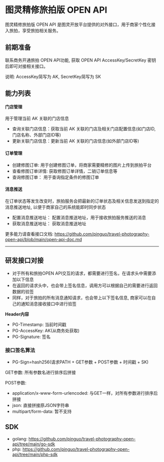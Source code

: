 # 图灵精修旅拍版 OPEN API

图灵精修旅拍版 OPEN API 是图灵开放平台提供的对外接口，用于商家个性化接入旅拍，享受旅拍相关服务。

## 前期准备

联系商务开通旅拍 OPEN API功能, 获取 OPEN API AccessKey/SecretKey 密钥后即可对接相关接口。

说明: AccessKey简写为 AK, SecretKey简写为 SK

## 能力列表

#### **门店管理**

用于管理当前 AK 关联的门店信息

* 查询关联门店信息：获取当前 AK 关联的门店及相关门店配置信息(如门店ID, 门店名称、外部门店ID等)
* 更新关联门店信息：更新当前 AK 关联的门店信息(如外部门店ID等)

#### **订单管理**

* 创建修图订单: 用于创建修图订单，将商家需要精修的图片上传到旅拍平台 
* 查看修图订单详情: 获取修图订单详情，二销订单信息等
* 查询修图订单： 用于查询指定条件的修图订单

#### **消息推送**

在订单状态等发生改变时，旅拍服务会把最新的订单状态及相关信息发送到指定的消息推送地址, 以便于商家自己的系统能即时同步状态

* 配置消息推送地址： 配置消息推送地址，用于接收旅拍服务推送的消息
* 获取消息推送地址： 获取消息推送地址

更多能力请查看接口文档: https://github.com/pinguo/travel-photography-open-api/blob/main/open-api-doc.md

-----------------------------------------------------------------------------------------------------------------------------------------------------------------------------------------------------------------------------------------------------------------------------------------------------------------------------------------------------------------------------------------------------------------------------------------------------------------------------------------------------------------------------------------------------------------------------------------------------------------------------------------------------------------------------------------------------------------------------------------------------------------------------------
## 研发接口对接

* 对于所有和旅拍OPEN API交互的请求，都需要进行签名，在请求头中需要添加以下信息
* 在返回的请求头中，也会带上签名信息，调用方可以根据自己的需要进行返回数据的验签
* 同样，对于旅拍的所有消息通知请求，也会带上以下签名信息, 商家可以在自己的通知消息接收接口中进行验签

**Header内容**

* PG-Timestamp: 当前时间戳
* PG-AccessKey: AK(从商务处获取)
* PG-Signature: 签名

### 接口签名算法

* PG-Sign=hash256(请求PATH + GET参数 + POST参数 + 时间戳 + SK)

GET参数: 所有参数名进行排序后拼接

POST参数:
  * application/x-www-form-urlencoded: 与GET一样，对所有参数进行排序后拼接
  * json: 直接拼接原JSON字符串
  * multipart/form-data: 暂不支持

## SDK
* golang: https://github.com/pinguo/travel-photography-open-api/tree/main/go-sdk
* php: https://github.com/pinguo/travel-photography-open-api/tree/main/php-sdk

